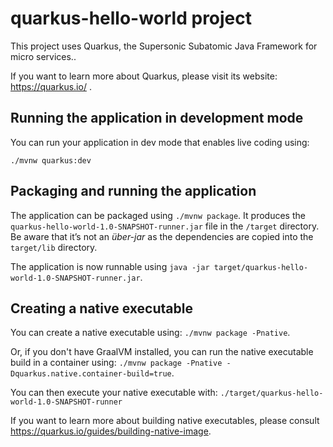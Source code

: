 # quarkus-hello-world project

This project uses Quarkus, the Supersonic Subatomic Java Framework for micro services..

If you want to learn more about Quarkus, please visit its website: https://quarkus.io/ .

## Running the application in development mode

You can run your application in dev mode that enables live coding using:
```
./mvnw quarkus:dev
```

## Packaging and running the application

The application can be packaged using `./mvnw package`.
It produces the `quarkus-hello-world-1.0-SNAPSHOT-runner.jar` file in the `/target` directory.
Be aware that it’s not an _über-jar_ as the dependencies are copied into the `target/lib` directory.

The application is now runnable using `java -jar target/quarkus-hello-world-1.0-SNAPSHOT-runner.jar`.

## Creating a native executable

You can create a native executable using: `./mvnw package -Pnative`.

Or, if you don't have GraalVM installed, you can run the native executable build in a container using: `./mvnw package -Pnative -Dquarkus.native.container-build=true`.

You can then execute your native executable with: `./target/quarkus-hello-world-1.0-SNAPSHOT-runner`

If you want to learn more about building native executables, please consult https://quarkus.io/guides/building-native-image.
